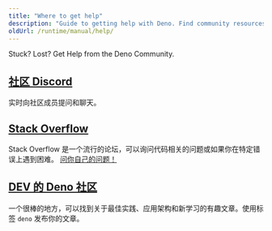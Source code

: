 ```yaml
---
title: "Where to get help"
description: "Guide to getting help with Deno. Find community resources, support channels, discussion forums, and how to engage with the Deno community for troubleshooting and assistance."
oldUrl: /runtime/manual/help/
---
```


Stuck? Lost? Get Help from the Deno Community.

## [社区 Discord](https://discord.gg/deno)

实时向社区成员提问和聊天。

## [Stack Overflow](https://stackoverflow.com/questions/tagged/deno)

Stack Overflow 是一个流行的论坛，可以询问代码相关的问题或如果你在特定错误上遇到困难。
[问你自己的问题！](https://stackoverflow.com/questions/ask?tags=deno)

## [DEV 的 Deno 社区](https://dev.to/t/deno)

一个很棒的地方，可以找到关于最佳实践、应用架构和新学习的有趣文章。使用标签 `deno` 发布你的文章。